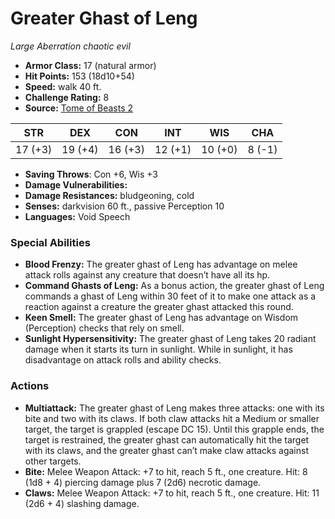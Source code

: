 # Greater Ghast of Leng

*Large* *Aberration* *chaotic evil*

- **Armor Class:** 17 (natural armor)
- **Hit Points:** 153 (18d10+54)
- **Speed:** walk 40 ft.
- **Challenge Rating:** 8
- **Source:** [Tome of Beasts 2](https://koboldpress.com/kpstore/product/tome-of-beasts-2-for-5th-edition/)

| STR | DEX | CON | INT | WIS | CHA |
| --- | --- | --- | --- | --- | --- |
| 17 (+3) | 19 (+4) | 16 (+3) | 12 (+1) | 10 (+0) | 8 (-1) |

- **Saving Throws**: Con +6, Wis +3
- **Damage Vulnerabilities:** 
- **Damage Resistances:** bludgeoning, cold
- **Senses:** darkvision 60 ft., passive Perception 10
- **Languages:** Void Speech
### Special Abilities
- **Blood Frenzy:** The greater ghast of Leng has advantage on melee attack rolls against any creature that doesn’t have all its hp.
- **Command Ghasts of Leng:** As a bonus action, the greater ghast of Leng commands a ghast of Leng within 30 feet of it to make one attack as a reaction against a creature the greater ghast attacked this round.
- **Keen Smell:** The greater ghast of Leng has advantage on Wisdom (Perception) checks that rely on smell.
- **Sunlight Hypersensitivity:** The greater ghast of Leng takes 20 radiant damage when it starts its turn in sunlight. While in sunlight, it has disadvantage on attack rolls and ability checks.
### Actions
- **Multiattack:** The greater ghast of Leng makes three attacks: one with its bite and two with its claws. If both claw attacks hit a Medium or smaller target, the target is grappled (escape DC 15). Until this grapple ends, the target is restrained, the greater ghast can automatically hit the target with its claws, and the greater ghast can’t make claw attacks against other targets.
- **Bite:** Melee Weapon Attack: +7 to hit, reach 5 ft., one creature. Hit: 8 (1d8 + 4) piercing damage plus 7 (2d6) necrotic damage.
- **Claws:** Melee Weapon Attack: +7 to hit, reach 5 ft., one creature. Hit: 11 (2d6 + 4) slashing damage.
